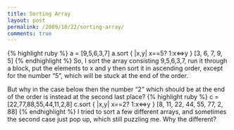 ```yaml
---
title: Sorting Array
layout: post
permalink: /2009/10/22/sorting-array/
comments: true
---
```

{% highlight ruby %}
a = [9,5,6,3,7]
a.sort { |x,y| x==5? 1:x<=>y }
[3, 6, 7, 9, 5]
{% endhighlight %}
So, I sort the array consisting 9,5,6,3,7, run it through a block, put the elements to x and y then sort it in ascending order, except for the number “5”, which will be stuck at the end of the order.

But why in the case below then the number “2” which should be at the end of the order is instead at the second last place?
{% highlight ruby %}
c = [22,77,88,55,44,11,2,8]
c.sort { |x,y| x==2? 1:x<=>y }
[8, 11, 22, 44, 55, 77, 2, 88]
{% endhighlight %}
I tried to sort a few different arrays, and sometimes the second case just pop up, which still puzzling me. Why the different?